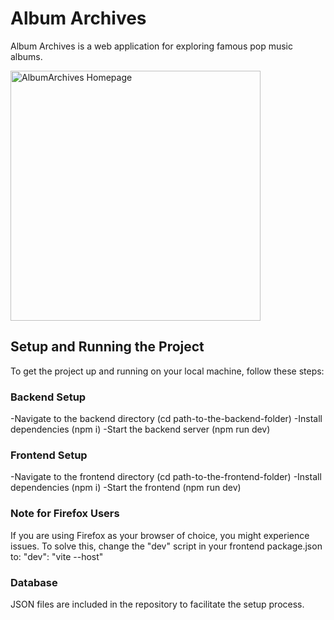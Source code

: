 # Album Archives

Album Archives is a web application for exploring famous pop music albums.

<img src="laravel-unifinder-images/Screenshot 2024-04-17 at 7.13.46 AM.png" alt="AlbumArchives Homepage" width="400"/>

## Setup and Running the Project

To get the project up and running on your local machine, follow these steps:

### Backend Setup

-Navigate to the backend directory (cd path-to-the-backend-folder)
-Install dependencies (npm i)
-Start the backend server (npm run dev)

### Frontend Setup
-Navigate to the frontend directory (cd path-to-the-frontend-folder)
-Install dependencies (npm i)
-Start the frontend (npm run dev)

### Note for Firefox Users
If you are using Firefox as your browser of choice, you might experience issues. To solve this, change the "dev" script in your frontend package.json to:
"dev": "vite --host"

### Database
JSON files are included in the repository to facilitate the setup process.
